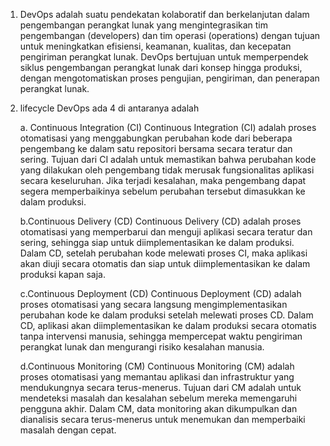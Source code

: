 1. DevOps adalah suatu pendekatan kolaboratif dan berkelanjutan dalam pengembangan perangkat lunak yang mengintegrasikan tim pengembangan (developers) dan tim        operasi   (operations) dengan tujuan untuk meningkatkan efisiensi, keamanan, kualitas, dan kecepatan pengiriman perangkat lunak. DevOps bertujuan untuk memperpendek  siklus pengembangan perangkat lunak dari konsep hingga produksi, dengan mengotomatiskan proses pengujian, pengiriman, dan penerapan perangkat lunak.

2. lifecycle DevOps ada 4 di antaranya adalah
   
   a. Continuous Integration (CI)
Continuous Integration (CI) adalah proses otomatisasi yang menggabungkan perubahan kode dari beberapa pengembang ke dalam satu repositori bersama secara teratur dan sering. Tujuan dari CI adalah untuk memastikan bahwa perubahan kode yang dilakukan oleh pengembang tidak merusak fungsionalitas aplikasi secara keseluruhan. Jika terjadi kesalahan, maka pengembang dapat segera memperbaikinya sebelum perubahan tersebut dimasukkan ke dalam produksi.

   b.Continuous Delivery (CD)
Continuous Delivery (CD) adalah proses otomatisasi yang memperbarui dan menguji aplikasi secara teratur dan sering, sehingga siap untuk diimplementasikan ke dalam produksi. Dalam CD, setelah perubahan kode melewati proses CI, maka aplikasi akan diuji secara otomatis dan siap untuk diimplementasikan ke dalam produksi kapan saja.

   c.Continuous Deployment (CD)
Continuous Deployment (CD) adalah proses otomatisasi yang secara langsung mengimplementasikan perubahan kode ke dalam produksi setelah melewati proses CD. Dalam CD, aplikasi akan diimplementasikan ke dalam produksi secara otomatis tanpa intervensi manusia, sehingga mempercepat waktu pengiriman perangkat lunak dan mengurangi risiko kesalahan manusia.

   d.Continuous Monitoring (CM)
Continuous Monitoring (CM) adalah proses otomatisasi yang memantau aplikasi dan infrastruktur yang mendukungnya secara terus-menerus. Tujuan dari CM adalah untuk mendeteksi masalah dan kesalahan sebelum mereka memengaruhi pengguna akhir. Dalam CM, data monitoring akan dikumpulkan dan dianalisis secara terus-menerus untuk menemukan dan memperbaiki masalah dengan cepat.
